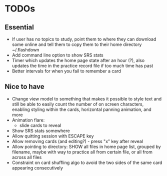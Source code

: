 # TODOs

## Essential

- If user has no topics to study, point them to where they can download some online and tell them to copy them to their home directory ~/.flashdown
- Add command line option to show SRS stats
- Timer which updates the home page state after an hour (?), also updates the time in the practice record file if too much time has past
- Better intervals for when you fail to remember a card

## Nice to have

- Change view model to something that makes it possible to style text and still be able to easily count the number of on screen characters, enabling styling within the cards, horizontal panning animation, and more
- Animation flare:
  - slide cards to reveal
- Show SRS stats somewhere
- Allow quitting session with ESCAPE key
- Allow removing cards (and editing?) - press "x" key after reveal
- Allow pointing to directory: SHOW all files in home page list, grouped by filename, maybe with way to practice all from certain file, or all from across all files
- Constraint on card shuffling algo to avoid the two sides of the same card appearing consecutively
